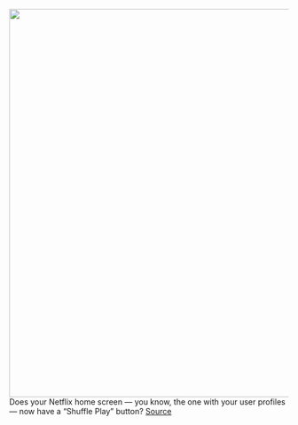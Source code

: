 <img src='https://cdn.vox-cdn.com/thumbor/dMmJIpqdxjQ4pf2jFeBNQ-U8OVo=/0x0:2040x1360/1200x800/filters:focal(857x517:1183x843)/cdn.vox-cdn.com/uploads/chorus_image/image/67223340/acastro_181101_1777_netflix_0001.0.jpg' width='700px' /><br/>
Does your Netflix home screen — you know, the one with your user profiles — now have a “Shuffle Play” button?
<a href='https://www.theverge.com/2020/8/18/21374543/netflix-shuffle-play-test-random-tv-movies'> Source <a/>